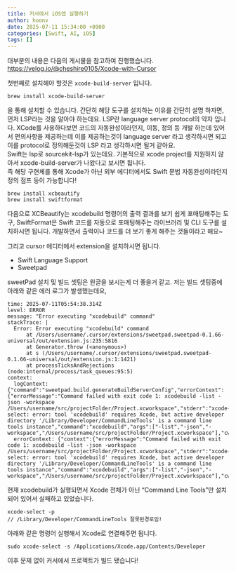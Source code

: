 ```yaml
---
title: 커서에서 iOS앱 실행하기
author: hoonv
date: 2025-07-11 15:34:00 +0900
categories: [Swift, AI, iOS]
tags: []
---
```


대부분의 내용은 다음의 게시물을 참고하여 진행했습니다.
<https://velog.io/@cheshire0105/Xcode-with-Cursor> 


첫번째로 설치헤야 할것은 `xcode-build-server` 입니다.
```
brew install xcode-build-server
```
을 통해 설치할 수 있습니다. 간단히 해당 도구를 설치하는 이유를 간단히 설명 하자면, 먼저 LSP라는 것을 알아야 하는데요.
LSP란 language server protocol의 약자 입니다. XCode를 사용하다보면 코드의 자동완성이라던지, 이동, 정의 등 개발 하는데 있어서
편의사항을 제공하는데 이를 제공하는것이 language server 라고 생각하시면 되고 이를 protocol로 정의해둔것이 LSP 라고 생각하시면 될거 같아요.  
Swift는 lsp로 sourcekit-lsp가 있는데요. 기본적으로 xcode project를 지원하지 않아서 xcode-build-server가 나왔다고 보시면 됩니다.  
즉 해당 구현체를 통해 Xcode가 아닌 외부 에디터에서도 Swift 문법 자동완성이라던지 정의 점프 등이 가능합니다!    


```
brew install xcbeautify
brew install swiftformat
```
다음으로 XCBeautify는 xcodebuild 명령어의 출력 결과를 보기 쉽게 포매팅해주는 도구, SwiftFormat은 Swift 코드를 자동으로 포매팅해주는 라이브러리 및 CLI 도구를 설치하시면 됩니다. 개발하면서 출력이나 코드를 더 보기 좋게 해주는 것들이라고 해요~

그리고 cursor 에디터에서 extension을 설치하시면 됩니다.
- Swift Language Support
- Sweetpad

sweetPad 설치 및 빌드 셋팅은 원글을 보시는게 더 좋을거 같고. 저는 빌드 셋팅중에 아래와 같은 에러 로그가 발생했는데요,


```
time: 2025-07-11T05:54:38.314Z
level: ERROR
message: "Error executing "xcodebuild" command"
stackTrace: |
  Error: Error executing "xcodebuild" command
      at /Users/username/.cursor/extensions/sweetpad.sweetpad-0.1.66-universal/out/extension.js:235:5816
      at Generator.throw (<anonymous>)
      at s (/Users/username/.cursor/extensions/sweetpad.sweetpad-0.1.66-universal/out/extension.js:1:1421)
      at processTicksAndRejections (node:internal/process/task_queues:95:5)
context:
  logContext: {"command":"sweetpad.build.generateBuildServerConfig","errorContext":{"errorMessage":"Command failed with exit code 1: xcodebuild -list -json -workspace /Users/username/src/projectFolder/Project.xcworkspace","stderr":"xcode-select: error: tool 'xcodebuild' requires Xcode, but active developer directory '/Library/Developer/CommandLineTools' is a command line tools instance","command":"xcodebuild","args":["-list","-json","-workspace","/Users/username/src/projectFolder/Project.xcworkspace"],"cwd":"/Users/username/src/projectFolder"}}
  errorContext: {"context":{"errorMessage":"Command failed with exit code 1: xcodebuild -list -json -workspace /Users/username/src/projectFolder/Project.xcworkspace","stderr":"xcode-select: error: tool 'xcodebuild' requires Xcode, but active developer directory '/Library/Developer/CommandLineTools' is a command line tools instance","command":"xcodebuild","args":["-list","-json","-workspace","/Users/username/src/projectFolder/Project.xcworkspace"],"cwd":"/Users/username/src/projectFolder"}}
```

현재 xcodebuild가 실행되면서 Xcode 전체가 아닌 “Command Line Tools”만 설치되어 있어서 실패하고 있었습니다.

```
xcode-select -p
// /Library/Developer/CommandLineTools 잘못된경로임!
```

아래와 같은 명령어 실행해서 Xcode로 연결해주면 됩니다.

```
sudo xcode-select -s /Applications/Xcode.app/Contents/Developer
```

이후 문제 없이 커서에서 프로젝트가 빌드 됐습니다!